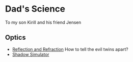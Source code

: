# Dad's Science

To my son Kirill and his friend Jensen

## Optics

* [Reflection and Refraction](optics/reflection-refraction/) How to tell the evil twins apart?
* [Shadow Simulator](optics/shadow-simulator)

